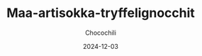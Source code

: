 ---
title: "Maa-artisokka-tryffelignocchit"
image: "https://vegaanibotti.lauravuo.me/2024/12/2024-12-03_small.png"
date: 2024-12-03
receipt_url: "https://chocochili.net/2019/09/maa-artisokka-tryffelignocchit/"
author: "Chocochili"
---